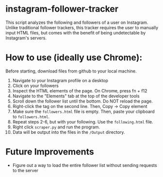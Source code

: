 # instagram-follower-tracker
This script analyzes the following and followers of a user on Instagram. Unlike traditional follower trackers,
this tracker requires the user to manually input HTML files, but comes with the benefit of being undetectable
by Instagram's servers.

# How to use (ideally use Chrome):

Before starting, download files from github to your local machine.

1. Navigate to your Instagram profile on a desktop
2. Click on your followers
3. Inspect the HTML elements of the page. On Chrome, press fn + f12
4. Navigate to the "Elements" tab at the top of the developer tools
5. Scroll down the follower list until the bottom. Do NOT reload the page.
6. Right-click the <html> tag on the second line. Then, Copy -> Copy element
7. Make sure the `followers.html` file is empty. Then, paste your clipboard to `followers.html`.
8. Repeat steps 2-6, but with your following. Use the `following.html` file.
9. Right click `scraper.py` and run the program.
10. Data will be output into the files in the `/Output` directory.


# Future Improvements
- Figure out a way to load the entire follower list without sending requests to the server